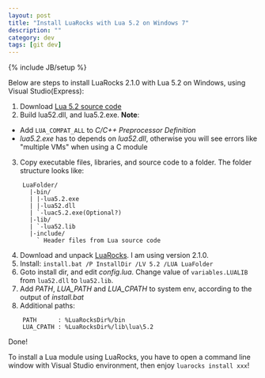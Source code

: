 ```yaml
---
layout: post
title: "Install LuaRocks with Lua 5.2 on Windows 7"
description: ""
category: dev
tags: [git dev]
---
```

{% include JB/setup %}

Below are steps to install LuaRocks 2.1.0 with Lua 5.2 on Windows, using Visual Studio(Express):

1. Download [Lua 5.2 source code](http://www.lua.org/download.html)
2. Build lua52.dll, and lua5.2.exe. **Note**:
 * Add `LUA_COMPAT_ALL` to *C/C++ Preprocessor Definition*
 * *lua5.2.exe* has to depends on *lua52.dll*, otherwise you will see errors like "multiple VMs" when using a C module
3. Copy executable files, libraries, and source code to a folder. The folder structure looks like:
```
    LuaFolder/
      |-bin/
      | |-lua5.2.exe
      | |-lua52.dll
      | `-luac5.2.exe(Optional?)
      |-lib/
      | `-lua52.lib
      |-include/
        ` Header files from Lua source code
```
4. Download and unpack [LuaRocks](http://luarocks.org/releases/). I am using version 2.1.0.
5. Install: `install.bat /P InstallDir /LV 5.2 /LUA LuaFolder`
6. Goto install dir, and edit *config.lua*. Change value of `variables.LUALIB` from `lua52.dll` to `lua52.lib`.
7. Add *PATH*, *LUA_PATH* and *LUA_CPATH* to system env, according to the output of *install.bat*
8. Additional paths:
```
    PATH      : %LuaRocksDir%/bin
    LUA_CPATH : %LuaRocksDir%/lib\lua\5.2
```

Done!

To install a Lua module using LuaRocks, you have to open a command line window with Visual Studio environment, then enjoy `luarocks install xxx`!
